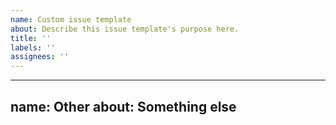 ```yaml
---
name: Custom issue template
about: Describe this issue template's purpose here.
title: ''
labels: ''
assignees: ''
---
```

---
name: Other
about: Something else
---
<!-- Bug reports and Feature requests must use other templates, or will be closed -->
<!-- Please ask questions on the NetlifyCMS Gitter channel (https://gitter.im/netlify/NetlifyCMS). -->
<!-- Issues which contain questions or support requests will be closed. -->
